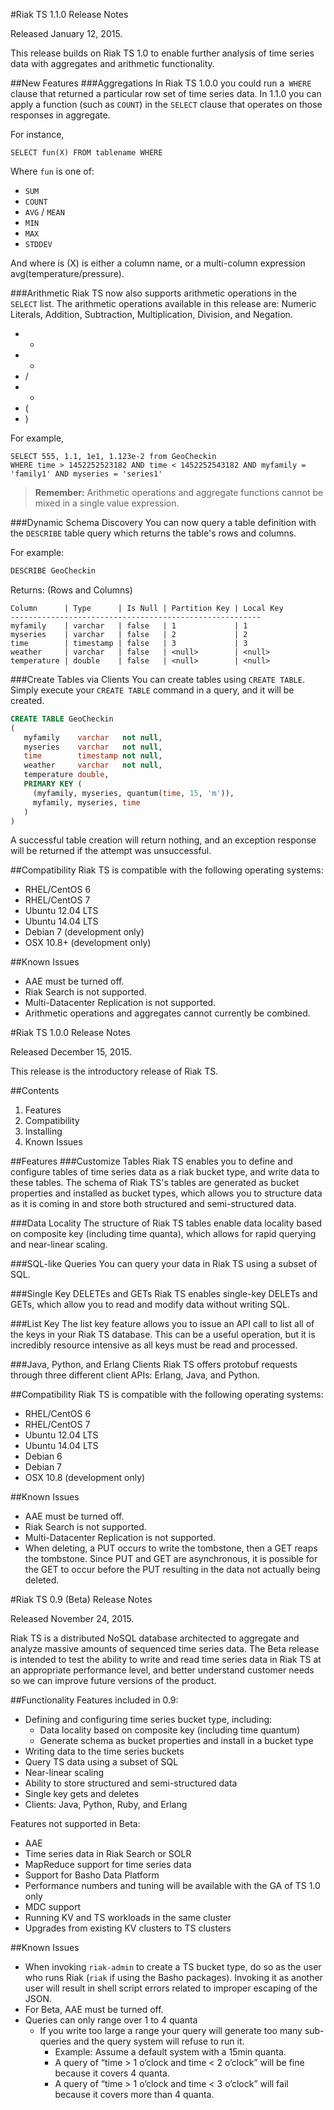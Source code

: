 #Riak TS 1.1.0 Release Notes

Released January 12, 2015.

This release builds on Riak TS 1.0 to enable further analysis of time series data with aggregates and arithmetic functionality.

##New Features
###Aggregations
In Riak TS 1.0.0 you could run a` WHERE` clause that returned a particular row set of time series data. In 1.1.0 you can apply a function (such as `COUNT`) in the `SELECT` clause that operates on those responses in aggregate.

For instance,

```
SELECT fun(X) FROM tablename WHERE
```

Where `fun` is one of:

* `SUM`
* `COUNT`
* `AVG` / `MEAN`
* `MIN`
* `MAX`
* `STDDEV`

And where is (X) is either a column name, or a multi-column expression avg(temperature/pressure).


###Arithmetic
Riak TS now also supports arithmetic operations in the `SELECT` list. The arithmetic operations available in this release are: Numeric Literals, Addition, Subtraction, Multiplication, Division, and Negation. 

* +
* -
* /
* *
* (
* )

For example,

```
SELECT 555, 1.1, 1e1, 1.123e-2 from GeoCheckin
WHERE time > 1452252523182 AND time < 1452252543182 AND myfamily = 'family1' AND myseries = 'series1'
```

>**Remember:** Arithmetic operations and aggregate functions cannot be mixed in a single value expression.

###Dynamic Schema Discovery
You can now query a table definition with the `DESCRIBE` table query which returns the table's rows and columns.

For example:

```sql
DESCRIBE GeoCheckin
```

Returns:
 (Rows and Columns)
```
Column      | Type      | Is Null | Partition Key | Local Key
--------------------------------------------------------
myfamily    | varchar   | false   | 1             | 1
myseries    | varchar   | false   | 2             | 2
time        | timestamp | false   | 3             | 3
weather     | varchar   | false   | <null>        | <null>
temperature | double    | false   | <null>        | <null>
```

###Create Tables via Clients
You can create tables using `CREATE TABLE`. Simply execute your `CREATE TABLE` command in a query, and it will be created. 

```sql 
CREATE TABLE GeoCheckin
(
   myfamily    varchar   not null,
   myseries    varchar   not null,
   time        timestamp not null,
   weather     varchar   not null,
   temperature double,
   PRIMARY KEY (
     (myfamily, myseries, quantum(time, 15, 'm')),
     myfamily, myseries, time
   )
)
```

A successful table creation will return nothing, and an exception response will be returned if the attempt was unsuccessful.

##Compatibility
Riak TS is compatible with the following operating systems:

* RHEL/CentOS 6
* RHEL/CentOS 7
* Ubuntu 12.04 LTS
* Ubuntu 14.04 LTS
* Debian 7 (development only)
* OSX 10.8+ (development only)


##Known Issues

* AAE must be turned off.
* Riak Search is not supported.
* Multi-Datacenter Replication is not supported.
* Arithmetic operations and aggregates cannot currently be combined.



#Riak TS 1.0.0 Release Notes

Released December 15, 2015.

This release is the introductory release of Riak TS. 

##Contents

1. Features
2. Compatibility
3. Installing
4. Known Issues

##Features
###Customize Tables
Riak TS enables you to define and configure tables of time series data as a riak bucket type, and write data to these tables. The schema of Riak TS's tables are generated as bucket properties and installed as bucket types, which allows you to structure data as it is coming in and store both structured and semi-structured data.

###Data Locality
The structure of Riak TS tables enable data locality based on composite key (including time quanta), which allows for rapid querying and near-linear scaling.

###SQL-like Queries
You can query your data in Riak TS using a subset of SQL.

###Single Key DELETEs and GETs
Riak TS enables single-key DELETs and GETs, which allow you to read and modify data without writing SQL.

###List Key
The list key feature allows you to issue an API call to list all of the keys in your Riak TS database. This can be a useful operation, but it is incredibly resource intensive as all keys must be read and processed. 

###Java, Python, and Erlang Clients
Riak TS offers protobuf requests through three different client APIs: Erlang, Java, and Python.

##Compatibility
Riak TS is compatible with the following operating systems:

* RHEL/CentOS 6
* RHEL/CentOS 7
* Ubuntu 12.04 LTS
* Ubuntu 14.04 LTS
* Debian 6
* Debian 7
* OSX 10.8 (development only)

##Known Issues

* AAE must be turned off.
* Riak Search is not supported.
* Multi-Datacenter Replication is not supported.
* When deleting, a PUT occurs to write the tombstone, then a GET reaps the tombstone. Since PUT and GET are asynchronous, it is possible for the GET to occur before the PUT resulting in the data not actually being deleted. 



#Riak TS 0.9 (Beta) Release Notes

Released November 24, 2015.

Riak TS is a distributed NoSQL database architected to aggregate and analyze massive amounts of sequenced time series data. The Beta release is intended to test the ability to write and read time series data in Riak TS at an appropriate performance level, and better understand customer needs so we can improve future versions of the product.

##Functionality
Features included in 0.9:

* Defining and configuring time series bucket type, including:
  * Data locality based on composite key (including time quantum)
  * Generate schema as bucket properties and install in a bucket type
* Writing data to the time series buckets
* Query TS data using a subset of SQL
* Near-linear scaling
* Ability to store structured and semi-structured data
* Single key gets and deletes
* Clients: Java, Python, Ruby, and Erlang 

Features not supported in Beta:

* AAE
* Time series data in Riak Search or SOLR
* MapReduce support for time series data
* Support for Basho Data Platform
* Performance numbers and tuning will be available with the GA of TS 1.0 only
* MDC support
* Running KV and TS workloads in the same cluster
* Upgrades from existing KV clusters to TS clusters


##Known Issues
* When invoking `riak-admin` to create a TS bucket type, do so as the user who
  runs Riak (`riak` if using the Basho packages). Invoking it as another user
  will result in shell script errors related to improper escaping of the JSON.
* For Beta, AAE must be turned off.
* Queries can only range over 1 to 4 quanta
  * If you write too large a range your query will generate too many sub-queries and the query system will refuse to run it.  
    * Example: Assume a default system with a 15min quanta.
    * A query of “time > 1 o’clock and time < 2 o’clock” will be fine because it covers 4 quanta.
    * A query of “time > 1 o’clock and time < 3 o’clock” will fail because it covers more than 4 quanta.
